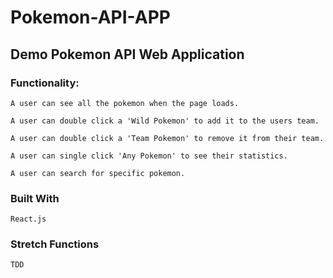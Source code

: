 # Pokemon-API-APP

## Demo Pokemon API Web Application 

### Functionality:

```
A user can see all the pokemon when the page loads.
```
```
A user can double click a 'Wild Pokemon' to add it to the users team.
```
```
A user can double click a 'Team Pokemon' to remove it from their team.
```
```
A user can single click 'Any Pokemon' to see their statistics.
```
```
A user can search for specific pokemon.
```

### Built With
```
React.js
```

### Stretch Functions
```
TDD
```
